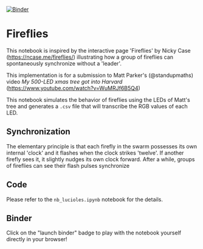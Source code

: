 [![Binder](https://mybinder.org/badge_logo.svg)](https://mybinder.org/v2/gh/LucRSquared/fireflies/HEAD?labpath=https%3A%2F%2Fgithub.com%2FLucRSquared%2Ffireflies%2Fblob%2Fmain%2Fnb_lucioles.ipynb)

# Fireflies

This notebook is inspired by the interactive page 'Fireflies' by Nicky Case (https://ncase.me/fireflies/) illustrating how a group of fireflies can spontaneously synchronize without a 'leader'.

This implementation is for a submission to Matt Parker's (@standupmaths) video *My 500-LED xmas tree got into Harvard* (https://www.youtube.com/watch?v=WuMRJf6B5Q4)

This notebook simulates the behavior of fireflies using the LEDs of Matt's tree and generates a `.csv` file that will transcribe the RGB values of each LED.

## Synchronization

The elementary principle is that each firefly in the swarm possesses its own internal 'clock' and it flashes when the clock strikes 'twelve'. If another firefly sees it, it slightly nudges its own clock forward. After a while, groups of fireflies can see their flash pulses synchronize

## Code

Please refer to the `nb_lucioles.ipynb` notebook for the details.

## Binder

Click on the "launch binder" badge to play with the notebook yourself directly in your browser!
